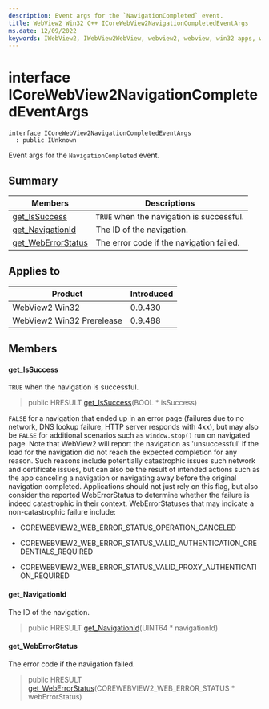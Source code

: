 ```yaml
---
description: Event args for the `NavigationCompleted` event.
title: WebView2 Win32 C++ ICoreWebView2NavigationCompletedEventArgs
ms.date: 12/09/2022
keywords: IWebView2, IWebView2WebView, webview2, webview, win32 apps, win32, edge, ICoreWebView2, ICoreWebView2Controller, browser control, edge html, ICoreWebView2NavigationCompletedEventArgs
---
```


# interface ICoreWebView2NavigationCompletedEventArgs

```
interface ICoreWebView2NavigationCompletedEventArgs
  : public IUnknown
```

Event args for the `NavigationCompleted` event.

## Summary

 Members                        | Descriptions
--------------------------------|---------------------------------------------
[get_IsSuccess](#get_issuccess) | `TRUE` when the navigation is successful.
[get_NavigationId](#get_navigationid) | The ID of the navigation.
[get_WebErrorStatus](#get_weberrorstatus) | The error code if the navigation failed.

## Applies to

Product                         | Introduced
--------------------------------|---------------------------------------------
WebView2 Win32            |    0.9.430
WebView2 Win32 Prerelease |    0.9.488

## Members

#### get_IsSuccess

`TRUE` when the navigation is successful.

> public HRESULT [get_IsSuccess](#get_issuccess)(BOOL * isSuccess)

`FALSE` for a navigation that ended up in an error page (failures due to no network, DNS lookup failure, HTTP server responds with 4xx), but may also be `FALSE` for additional scenarios such as `window.stop()` run on navigated page. Note that WebView2 will report the navigation as 'unsuccessful' if the load for the navigation did not reach the expected completion for any reason. Such reasons include potentially catastrophic issues such network and certificate issues, but can also be the result of intended actions such as the app canceling a navigation or navigating away before the original navigation completed. Applications should not just rely on this flag, but also consider the reported WebErrorStatus to determine whether the failure is indeed catastrophic in their context. WebErrorStatuses that may indicate a non-catastrophic failure include:

* COREWEBVIEW2_WEB_ERROR_STATUS_OPERATION_CANCELED

* COREWEBVIEW2_WEB_ERROR_STATUS_VALID_AUTHENTICATION_CREDENTIALS_REQUIRED

* COREWEBVIEW2_WEB_ERROR_STATUS_VALID_PROXY_AUTHENTICATION_REQUIRED

#### get_NavigationId

The ID of the navigation.

> public HRESULT [get_NavigationId](#get_navigationid)(UINT64 * navigationId)

#### get_WebErrorStatus

The error code if the navigation failed.

> public HRESULT [get_WebErrorStatus](#get_weberrorstatus)(COREWEBVIEW2_WEB_ERROR_STATUS * webErrorStatus)

